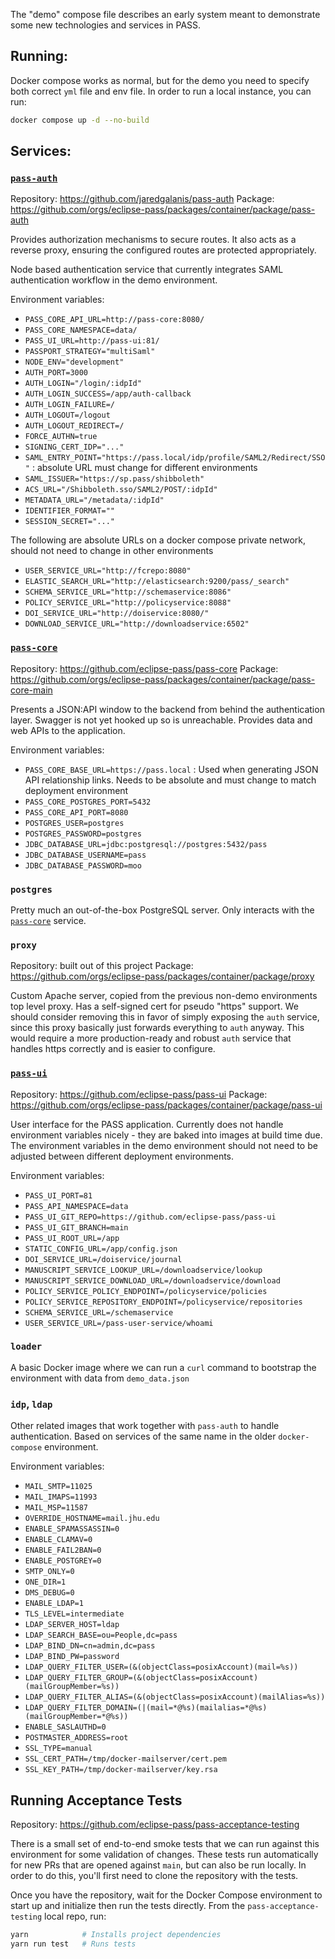 The "demo" compose file describes an early system meant to demonstrate some new technologies and services in PASS. 

## Running:

Docker compose works as normal, but for the demo you need to specify both correct `yml` file and env file. In order to run a local instance, you can run:
``` sh
docker compose up -d --no-build
```

## Services:

### [`pass-auth`](https://github.com/jaredgalanis/pass-auth)

Repository: https://github.com/jaredgalanis/pass-auth
Package: https://github.com/orgs/eclipse-pass/packages/container/package/pass-auth

Provides authorization mechanisms to secure routes. It also acts as a reverse proxy, ensuring the configured routes are protected appropriately.

Node based authentication service that currently integrates SAML authentication workflow in the demo environment.

Environment variables:

* `PASS_CORE_API_URL=http://pass-core:8080/`
* `PASS_CORE_NAMESPACE=data/`
* `PASS_UI_URL=http://pass-ui:81/`
* `PASSPORT_STRATEGY="multiSaml"`
* `NODE_ENV="development"`
* `AUTH_PORT=3000`
* `AUTH_LOGIN="/login/:idpId"`
* `AUTH_LOGIN_SUCCESS=/app/auth-callback`
* `AUTH_LOGIN_FAILURE=/`
* `AUTH_LOGOUT=/logout`
* `AUTH_LOGOUT_REDIRECT=/`
* `FORCE_AUTHN=true`
* `SIGNING_CERT_IDP="..."`
* `SAML_ENTRY_POINT="https://pass.local/idp/profile/SAML2/Redirect/SSO"` : absolute URL must change for different environments
* `SAML_ISSUER="https://sp.pass/shibboleth"`
* `ACS_URL="/Shibboleth.sso/SAML2/POST/:idpId"`
* `METADATA_URL="/metadata/:idpId"`
* `IDENTIFIER_FORMAT=""`
* `SESSION_SECRET="..."`

The following are absolute URLs on a docker compose private network, should not need to change in other environments
* `USER_SERVICE_URL="http://fcrepo:8080"`
* `ELASTIC_SEARCH_URL="http://elasticsearch:9200/pass/_search"`
* `SCHEMA_SERVICE_URL="http://schemaservice:8086"`
* `POLICY_SERVICE_URL="http://policyservice:8088"`
* `DOI_SERVICE_URL="http://doiservice:8080/"`
* `DOWNLOAD_SERVICE_URL="http://downloadservice:6502"`

### [`pass-core`](https://github.com/eclipse-pass/pass-core)

Repository: https://github.com/eclipse-pass/pass-core
Package: https://github.com/orgs/eclipse-pass/packages/container/package/pass-core-main

Presents a JSON:API window to the backend from behind the authentication layer. Swagger is not yet hooked up so is unreachable. Provides data and web APIs to the application.

Environment variables:

* `PASS_CORE_BASE_URL=https://pass.local` : Used when generating JSON API relationship links. Needs to be absolute and must change to match deployment environment
* `PASS_CORE_POSTGRES_PORT=5432`
* `PASS_CORE_API_PORT=8080`
* `POSTGRES_USER=postgres`
* `POSTGRES_PASSWORD=postgres`
* `JDBC_DATABASE_URL=jdbc:postgresql://postgres:5432/pass`
* `JDBC_DATABASE_USERNAME=pass`
* `JDBC_DATABASE_PASSWORD=moo`

### `postgres`

Pretty much an out-of-the-box PostgreSQL server. Only interacts with the [`pass-core`](https://github.com/eclipse-pass/pass-core) service.

### `proxy`

Repository: built out of this project
Package: https://github.com/orgs/eclipse-pass/packages/container/package/proxy

Custom Apache server, copied from the previous non-demo environments top level proxy. Has a self-signed cert for pseudo "https" support. We should consider removing this in favor of simply exposing the `auth` service, since this proxy basically just forwards everything to `auth` anyway. This would require a more production-ready and robust `auth` service that handles https correctly and is easier to configure.

### [`pass-ui`](https://github.com/eclipse-pass/pass-ui)

Repository: https://github.com/eclipse-pass/pass-ui
Package: https://github.com/orgs/eclipse-pass/packages/container/package/pass-ui

User interface for the PASS application. Currently does not handle environment variables nicely - they are baked into images at build time due. The environment variables in the demo environment should not need to be adjusted between different deployment environments.

Environment variables:

* `PASS_UI_PORT=81`
* `PASS_API_NAMESPACE=data`
* `PASS_UI_GIT_REPO=https://github.com/eclipse-pass/pass-ui`
* `PASS_UI_GIT_BRANCH=main`
* `PASS_UI_ROOT_URL=/app`
* `STATIC_CONFIG_URL=/app/config.json`
* `DOI_SERVICE_URL=/doiservice/journal`
* `MANUSCRIPT_SERVICE_LOOKUP_URL=/downloadservice/lookup`
* `MANUSCRIPT_SERVICE_DOWNLOAD_URL=/downloadservice/download`
* `POLICY_SERVICE_POLICY_ENDPOINT=/policyservice/policies`
* `POLICY_SERVICE_REPOSITORY_ENDPOINT=/policyservice/repositories`
* `SCHEMA_SERVICE_URL=/schemaservice`
* `USER_SERVICE_URL=/pass-user-service/whoami`

### `loader`

A basic Docker image where we can run a `curl` command to bootstrap the environment with data from `demo_data.json`

### `idp`, `ldap`

Other related images that work together with `pass-auth` to handle authentication. Based on services of the same name in the older `docker-compose` environment.

Environment variables:

* `MAIL_SMTP=11025`
* `MAIL_IMAPS=11993`
* `MAIL_MSP=11587`
* `OVERRIDE_HOSTNAME=mail.jhu.edu`
* `ENABLE_SPAMASSASSIN=0`
* `ENABLE_CLAMAV=0`
* `ENABLE_FAIL2BAN=0`
* `ENABLE_POSTGREY=0`
* `SMTP_ONLY=0`
* `ONE_DIR=1`
* `DMS_DEBUG=0`
* `ENABLE_LDAP=1`
* `TLS_LEVEL=intermediate`
* `LDAP_SERVER_HOST=ldap`
* `LDAP_SEARCH_BASE=ou=People,dc=pass`
* `LDAP_BIND_DN=cn=admin,dc=pass`
* `LDAP_BIND_PW=password`
* `LDAP_QUERY_FILTER_USER=(&(objectClass=posixAccount)(mail=%s))`
* `LDAP_QUERY_FILTER_GROUP=(&(objectClass=posixAccount)(mailGroupMember=%s))`
* `LDAP_QUERY_FILTER_ALIAS=(&(objectClass=posixAccount)(mailAlias=%s))`
* `LDAP_QUERY_FILTER_DOMAIN=(|(mail=*@%s)(mailalias=*@%s)(mailGroupMember=*@%s))`
* `ENABLE_SASLAUTHD=0`
* `POSTMASTER_ADDRESS=root`
* `SSL_TYPE=manual`
* `SSL_CERT_PATH=/tmp/docker-mailserver/cert.pem`
* `SSL_KEY_PATH=/tmp/docker-mailserver/key.rsa`

## Running Acceptance Tests

Repository: https://github.com/eclipse-pass/pass-acceptance-testing

There is a small set of end-to-end smoke tests that we can run against this environment for some validation of changes. These tests run automatically for new PRs that are opened against `main`, but can also be run locally. In order to do this, you'll first need to clone the repository with the tests.

Once you have the repository, wait for the Docker Compose environment to start up and initialize then run the tests directly. From the `pass-acceptance-testing` local repo, run:

``` sh
yarn            # Installs project dependencies
yarn run test   # Runs tests
```

